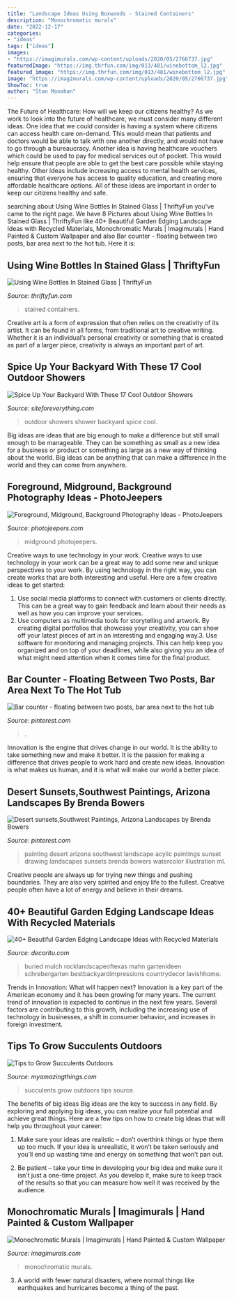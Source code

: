 ```yaml
---
title: "Landscape Ideas Using Boxwoods - Stained Containers"
description: "Monochromatic murals"
date: "2022-12-17"
categories:
- "ideas"
tags: ["ideas"]
images:
- "https://imagimurals.com/wp-content/uploads/2020/05/2766737.jpg"
featuredImage: "https://img.thrfun.com/img/013/481/winebottom_l2.jpg"
featured_image: "https://img.thrfun.com/img/013/481/winebottom_l2.jpg"
image: "https://imagimurals.com/wp-content/uploads/2020/05/2766737.jpg"
ShowToc: true
author: "Stan Monahan"
---
```



The Future of Healthcare: How will we keep our citizens healthy?
As we work to look into the future of healthcare, we must consider many different ideas. One idea that we could consider is having a system where citizens can access health care on-demand. This would mean that patients and doctors would be able to talk with one another directly, and would not have to go through a bureaucracy. Another idea is having healthcare vouchers which could be used to pay for medical services out of pocket. This would help ensure that people are able to get the best care possible while staying healthy. Other ideas include increasing access to mental health services, ensuring that everyone has access to quality education, and creating more affordable healthcare options. All of these ideas are important in order to keep our citizens healthy and safe.

	

		
searching about Using Wine Bottles In Stained Glass | ThriftyFun you've came to the right page. We have 8 Pictures about Using Wine Bottles In Stained Glass | ThriftyFun like 40+ Beautiful Garden Edging Landscape Ideas with Recycled Materials, Monochromatic Murals | Imagimurals | Hand Painted &amp; Custom Wallpaper and also Bar counter - floating between two posts, bar area next to the hot tub. Here it is:
		
    
## Using Wine Bottles In Stained Glass | ThriftyFun

<img loading=lazy src="https://img.thrfun.com/img/013/481/winebottom_l2.jpg" onerror="this.onerror=null;this.src='https://tse4.mm.bing.net/th?id=OIP.Z2F0w6ls16gEzIRQYFM3vQHaKS&amp;pid=15.1';" alt="Using Wine Bottles In Stained Glass | ThriftyFun">

_Source: thriftyfun.com_

>stained containers. 

	

Creative art is a form of expression that often relies on the creativity of its artist. It can be found in all forms, from traditional art to creative writing. Whether it is an individual’s personal creativity or something that is created as part of a larger piece, creativity is always an important part of art.

    
## Spice Up Your Backyard With These 17 Cool Outdoor Showers

<img loading=lazy src="http://siteforeverything.com/wp-content/uploads/2016/04/Outdoor-Shower-9.jpg" onerror="this.onerror=null;this.src='https://tse3.mm.bing.net/th?id=OIP.0eXLz_6_uZ-mY6nXD-YILAHaJ4&amp;pid=15.1';" alt="Spice Up Your Backyard With These 17 Cool Outdoor Showers">

_Source: siteforeverything.com_

>outdoor showers shower backyard spice cool. 

	

Big ideas are ideas that are big enough to make a difference but still small enough to be manageable. They can be something as small as a new idea for a business or product or something as large as a new way of thinking about the world. Big ideas can be anything that can make a difference in the world and they can come from anywhere.

    
## Foreground, Midground, Background Photography Ideas - PhotoJeepers

<img loading=lazy src="https://photojeepers.com/wp-content/uploads/2020/12/1-James-Carro-foreground-midground-background-960x960.jpg" onerror="this.onerror=null;this.src='https://tse1.mm.bing.net/th?id=OIP.zNu0xuffBEan_Yx14UUAbQHaHa&amp;pid=15.1';" alt="Foreground, Midground, Background Photography Ideas - PhotoJeepers">

_Source: photojeepers.com_

>midground photojeepers. 

	

Creative ways to use technology in your work.
Creative ways to use technology in your work can be a great way to add some new and unique perspectives to your work. By using technology in the right way, you can create works that are both interesting and useful. Here are a few creative ideas to get started: 
1. Use social media platforms to connect with customers or clients directly. This can be a great way to gain feedback and learn about their needs as well as how you can improve your services.
2. Use computers as multimedia tools for storytelling and artwork. By creating digital portfolios that showcase your creativity, you can show off your latest pieces of art in an interesting and engaging way.3. Use software for monitoring and managing projects. This can help keep you organized and on top of your deadlines, while also giving you an idea of what might need attention when it comes time for the final product.
    
## Bar Counter - Floating Between Two Posts, Bar Area Next To The Hot Tub

<img loading=lazy src="https://i.pinimg.com/736x/32/6d/da/326dda554e23cbbb309f7441d02c541e--bar-counter-bar-areas.jpg" onerror="this.onerror=null;this.src='https://tse1.mm.bing.net/th?id=OIP.lkHd-vWTUfXb2KloS2eGwAHaJ4&amp;pid=15.1';" alt="Bar counter - floating between two posts, bar area next to the hot tub">

_Source: pinterest.com_

>. 

	

Innovation is the engine that drives change in our world. It is the ability to take something new and make it better. It is the passion for making a difference that drives people to work hard and create new ideas. Innovation is what makes us human, and it is what will make our world a better place.

    
## Desert Sunsets,Southwest Paintings, Arizona Landscapes By Brenda Bowers

<img loading=lazy src="https://i.pinimg.com/736x/7a/fa/25/7afa257df8064fe6c766c71287fc24b2.jpg" onerror="this.onerror=null;this.src='https://tse1.mm.bing.net/th?id=OIP.p17CyKAnVKLGLnxG8sk8hgAAAA&amp;pid=15.1';" alt="Desert sunsets,Southwest Paintings, Arizona Landscapes by Brenda Bowers">

_Source: pinterest.com_

>painting desert arizona southwest landscape acylic paintings sunset drawing landscapes sunsets brenda bowers watercolor illustration ml. 

	

Creative people are always up for trying new things and pushing boundaries. They are also very spirited and enjoy life to the fullest. Creative people often have a lot of energy and believe in their dreams.

    
## 40+ Beautiful Garden Edging Landscape Ideas With Recycled Materials

<img loading=lazy src="https://decoritu.com/wp-content/uploads/2020/08/40-Beautiful-Garden-Edging-Landscape-Ideas-with-Recycled-Materials-12.jpg" onerror="this.onerror=null;this.src='https://tse1.mm.bing.net/th?id=OIP.9S7GauvtDfzt1-GNf32dLgHaLH&amp;pid=15.1';" alt="40+ Beautiful Garden Edging Landscape Ideas with Recycled Materials">

_Source: decoritu.com_

>buried mulch rocklandscapeoftexas mahn gartenideen schrebergarten bestbackyardimpressions countrydecor lavishhome. 

	

Trends in Innovation: What will happen next?
Innovation is a key part of the American economy and it has been growing for many years. The current trend of innovation is expected to continue in the next few years. Several factors are contributing to this growth, including the increasing use of technology in businesses, a shift in consumer behavior, and increases in foreign investment.

    
## Tips To Grow Succulents Outdoors

<img loading=lazy src="http://myamazingthings.com/wp-content/uploads/2017/05/garden1-1.jpg" onerror="this.onerror=null;this.src='https://tse3.mm.bing.net/th?id=OIP.iWvZKCTMc6Bwmb2YDzAD9QHaLB&amp;pid=15.1';" alt="Tips to Grow Succulents Outdoors">

_Source: myamazingthings.com_

>succulents grow outdoors tips source. 

	

The benefits of big ideas
Big ideas are the key to success in any field. By exploring and applying big ideas, you can realize your full potential and achieve great things. Here are a few tips on how to create big ideas that will help you throughout your career:
1. Make sure your ideas are realistic – don’t overthink things or hype them up too much. If your idea is unrealistic, it won’t be taken seriously and you’ll end up wasting time and energy on something that won’t pan out.

2. Be patient – take your time in developing your big idea and make sure it isn’t just a one-time project. As you develop it, make sure to keep track of the results so that you can measure how well it was received by the audience.


    
## Monochromatic Murals | Imagimurals | Hand Painted &amp; Custom Wallpaper

<img loading=lazy src="https://imagimurals.com/wp-content/uploads/2020/05/2766737.jpg" onerror="this.onerror=null;this.src='https://tse3.mm.bing.net/th?id=OIP.nm0Uaes8jJpgL5g0dTq3CQHaE8&amp;pid=15.1';" alt="Monochromatic Murals | Imagimurals | Hand Painted &amp; Custom Wallpaper">

_Source: imagimurals.com_

>monochromatic murals. 

	

3. A world with fewer natural disasters, where normal things like earthquakes and hurricanes become a thing of the past. 

